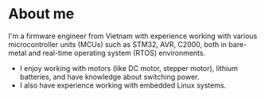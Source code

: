 # About me
I'm a firmware engineer from Vietnam with experience working with various microcontroller units (MCUs) such as STM32, AVR, C2000, both in bare-metal and real-time operating system (RTOS) environments. 
- I enjoy working with motors (like DC motor, stepper motor), lithium batteries, and have knowledge about switching power.
- I also have experience working with embedded Linux systems. 

